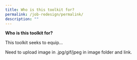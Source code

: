 ```yaml
---
title: Who is this toolkit for?
permalink: /job-redesign/permalink/
description: ""
---
```

**Who is this toolkit for?**


This toolkit seeks to equip...

Need to upload image in .jpg/gif/jpeg in image folder and link.